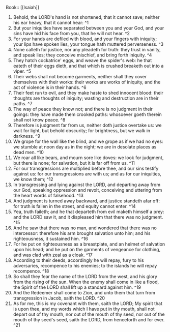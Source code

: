  Book:: [[Isaiah]]
 1. Behold, the LORD's hand is not shortened, that it cannot save; neither his ear heavy, that it cannot hear: ^1
 2. But your iniquities have separated between you and your God, and your sins have hid his face from you, that he will not hear. ^2
 3. For your hands are defiled with blood, and your fingers with iniquity; your lips have spoken lies, your tongue hath muttered perverseness. ^3
 4. None calleth for justice, nor any pleadeth for truth: they trust in vanity, and speak lies; they conceive mischief, and bring forth iniquity. ^4
 5. They hatch cockatrice' eggs, and weave the spider's web: he that eateth of their eggs dieth, and that which is crushed breaketh out into a viper. ^5
 6. Their webs shall not become garments, neither shall they cover themselves with their works: their works are works of iniquity, and the act of violence is in their hands. ^6
 7. Their feet run to evil, and they make haste to shed innocent blood: their thoughts are thoughts of iniquity; wasting and destruction are in their paths. ^7
 8. The way of peace they know not; and there is no judgment in their goings: they have made them crooked paths: whosoever goeth therein shall not know peace. ^8
 9. Therefore is judgment far from us, neither doth justice overtake us: we wait for light, but behold obscurity; for brightness, but we walk in darkness. ^9
 10. We grope for the wall like the blind, and we grope as if we had no eyes: we stumble at noon day as in the night; we are in desolate places as dead men. ^10
 11. We roar all like bears, and mourn sore like doves: we look for judgment, but there is none; for salvation, but it is far off from us. ^11
 12. For our transgressions are multiplied before thee, and our sins testify against us: for our transgressions are with us; and as for our iniquities, we know them; ^12
 13. In transgressing and lying against the LORD, and departing away from our God, speaking oppression and revolt, conceiving and uttering from the heart words of falsehood. ^13
 14. And judgment is turned away backward, and justice standeth afar off: for truth is fallen in the street, and equity cannot enter. ^14
 15. Yea, truth faileth; and he that departeth from evil maketh himself a prey: and the LORD saw it, and it displeased him that there was no judgment. ^15
 16. And he saw that there was no man, and wondered that there was no intercessor: therefore his arm brought salvation unto him; and his righteousness, it sustained him. ^16
 17. For he put on righteousness as a breastplate, and an helmet of salvation upon his head; and he put on the garments of vengeance for clothing, and was clad with zeal as a cloak. ^17
 18. According to their deeds, accordingly he will repay, fury to his adversaries, recompence to his enemies; to the islands he will repay recompence. ^18
 19. So shall they fear the name of the LORD from the west, and his glory from the rising of the sun. When the enemy shall come in like a flood, the Spirit of the LORD shall lift up a standard against him. ^19
 20. And the Redeemer shall come to Zion, and unto them that turn from transgression in Jacob, saith the LORD. ^20
 21. As for me, this is my covenant with them, saith the LORD; My spirit that is upon thee, and my words which I have put in thy mouth, shall not depart out of thy mouth, nor out of the mouth of thy seed, nor out of the mouth of thy seed's seed, saith the LORD, from henceforth and for ever. ^21
